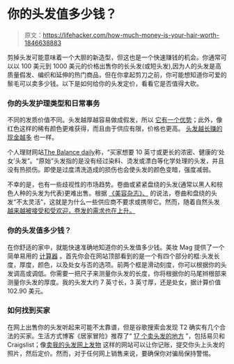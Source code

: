 # 你的头发值多少钱？

> 原文：<https://lifehacker.com/how-much-money-is-your-hair-worth-1846638883>

剪掉头发可能意味着一个大胆的新造型，但这也是一个快速赚钱的机会。你通常可以以 100 美元到 1000 美元的价格出售你的长头发(或短头发),因为人的头发是高质量假发、编织和延伸的热门商品，但在你拿起剪刀之前，你可能想知道你可爱的鬃毛可以卖多少钱。以下是如何给你的头发定价，看看它是否值得大砍。



### 你的头发护理类型和日常事务

不同的发质价值不同。头发越厚越容易做成假发，所以 [它有一个优势](https://wahadventures.com/sell-hair-for-cash/)；此外，像红色这样的稀有颜色更难获得，而且由于供应有限，价格也更高。 [头发越长赚的现金越多](https://www.savethestudent.org/make-money/7-things-no-one-tells-you-about-selling-your-hair.html) 也一样。

个人理财网站[The Balance daily](https://www.thebalanceeveryday.com/how-to-sell-your-hair-for-cash-1388967#:~:text=What%20are%20Hair%20Buyers%20Looking,if%20you%20smoke%20or%20drink.)称，“买家想要 10 英寸或更长的浓密、健康的‘处女’头发”。“原始”头发指的是没有经过染料、烫发或漂白等化学处理的头发，并且没有热损伤。即使是过度清洗造成的损伤也会使头发的颜色变暗，强度减弱。

不幸的是，也有一些歧视性的市场趋势。卷曲或紧紧盘绕的头发(通常以黑人和棕色人种的头发为代表)更难出售。根据 [《美容杂志》、](https://beautymag.com/hair-price-calculator/) 的说法，卷曲和盘绕的头发“不太灵活”，这就是为什么一些供应商不要求或携带它。然而，随着自然头发 [越来越被接受和受欢迎，卷发的需求也在上升。](https://www.businessoffashion.com/articles/beauty/freddie-harrel-radwan-hair-extensions-wigs)

### 你的头发值多少钱？

在你舒适的家中，就能快速准确地知道你的头发值多少钱。美妆 Mag 提供了一个简单易用的 [计算器](https://beautymag.com/hair-price-calculator/) 。首先你会在网站顶部看到的是一个有四个部分的框:头发长度，厚度，颜色，以及处女与否的选项。前两个框是滑动刻度，你可以根据你的头发调高或调低。你需要一把尺子来测量你头发的长度，你将根据你的马尾辫根部来测量你头发的厚度。我的头发大约 7 英寸长，3 英寸厚，还是处女，据计算价值 102.90 美元。

### 如何找到买家

在网上出售你的头发听起来可能不太靠谱，但是谷歌搜索会发现 T2 确实有几个合法的买家。生活方式博客《居家冒险》推荐了“ [17 个卖头发的地方](https://wahadventures.com/sell-hair-for-cash/) ”，包括易贝和 Craigslist；像[卖我的头发](http://justsellmyhair.com/)[网上发物](https://onlinehairaffair.com/) 这样的网站可以让你记账，提交你头上头发的照片，然后定价。然而，对于任何网上销售来说，要确保你对骗局保持警惕。